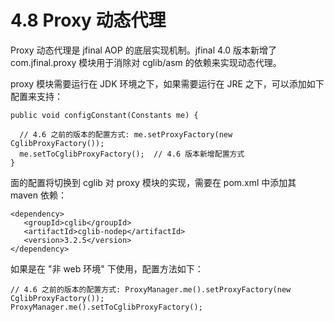 # 4.8 Proxy 动态代理
Proxy 动态代理是 jfinal AOP 的底层实现机制。jfinal 4.0 版本新增了 com.jfinal.proxy 模块用于消除对 cglib/asm 的依赖来实现动态代理。

proxy 模块需要运行在 JDK 环境之下，如果需要运行在 JRE 之下，可以添加如下配置来支持：
```
public void configConstant(Constants me) {
 
  // 4.6 之前的版本的配置方式: me.setProxyFactory(new CglibProxyFactory());
  me.setToCglibProxyFactory();  // 4.6 版本新增配置方式
}
```
面的配置将切换到 cglib 对 proxy 模块的实现，需要在 pom.xml 中添加其 maven 依赖：
```
<dependency>
   <groupId>cglib</groupId>
   <artifactId>cglib-nodep</artifactId>
   <version>3.2.5</version>
</dependency>
```

如果是在 "非 web 环境" 下使用，配置方法如下：
```
// 4.6 之前的版本的配置方式: ProxyManager.me().setProxyFactory(new CglibProxyFactory());
ProxyManager.me().setToCglibProxyFactory();
```
